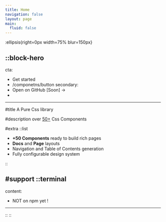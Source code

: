 ```yaml
---
title: Home
navigation: false
layout: page
main:
  fluid: false
---
```


:ellipsis{right=0px width=75% blur=150px}

::block-hero
---
cta:
  - Get started
  - /componetns/button
secondary:
  - Open on GitHub [Soon] →
  - 

---
#title
A Pure Css library 

#description
over [50+](#) Css Components

#extra
  ::list
  - **+50 Components** ready to build rich pages
  - **Docs** and **Page** layouts
  - Navigation and Table of Contents generation
  - Fully configurable design system
 
  ::

#support
  ::terminal
  ---
  content:
  - NOT on npm yet !
  ---
  ::
::

